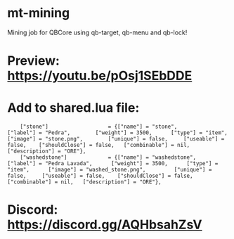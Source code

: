 # mt-mining
Mining job for QBCore using qb-target, qb-menu and qb-lock!

# Preview: https://youtu.be/pOsj1SEbDDE

# Add to shared.lua file:
```
	["stone"] 		 	 		= {["name"] = "stone",           	["label"] = "Pedra",	 	["weight"] = 3500, 	    ["type"] = "item", 		["image"] = "stone.png", 		["unique"] = false, 	["useable"] = false, 	["shouldClose"] = false,   ["combinable"] = nil,   ["description"] = "ORE"},
    ["washedstone"] 		    = {["name"] = "washedstone",           ["label"] = "Pedra Lavada",	 	["weight"] = 3500, 	    ["type"] = "item", 		["image"] = "washed_stone.png", 		["unique"] = false, 	["useable"] = false, 	["shouldClose"] = false,   ["combinable"] = nil,   ["description"] = "ORE"},
```

# Discord: https://discord.gg/AQHbsahZsV
